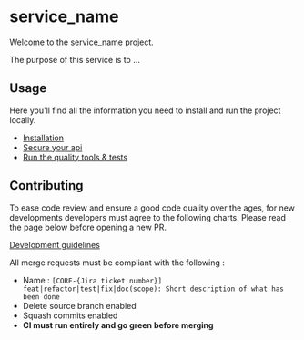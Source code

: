 # service_name

Welcome to the service_name project.

The purpose of this service is to ...

## Usage
Here you'll find all the information you need to install and run the project locally.

* [Installation](./docs/usage/installation.md)
* [Secure your api](./docs/usage/security.md)
* [Run the quality tools & tests](./docs/usage/quality_test_tools.md)

## Contributing
To ease code review and ensure a good code quality over the ages, for new developments developers must agree to the following charts.
Please read the page below before opening a new PR.

[Development guidelines](./docs/dev/guidelines.md)

All merge requests must be compliant with the following :
* Name : `[CORE-{Jira ticket number}] feat|refactor|test|fix|doc(scope): Short description of what has been done`
* Delete source branch enabled
* Squash commits enabled
* **CI must run entirely and go green before merging**
